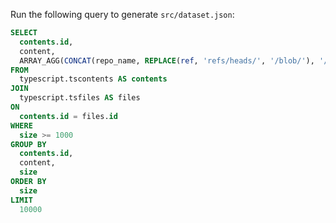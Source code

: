 Run the following query to generate `src/dataset.json`: 

```sql
SELECT
  contents.id,
  content,
  ARRAY_AGG(CONCAT(repo_name, REPLACE(ref, 'refs/heads/', '/blob/'), '/', path)) AS paths
FROM
  typescript.tscontents AS contents
JOIN
  typescript.tsfiles AS files
ON
  contents.id = files.id
WHERE
  size >= 1000
GROUP BY
  contents.id,
  content,
  size
ORDER BY
  size
LIMIT
  10000
```